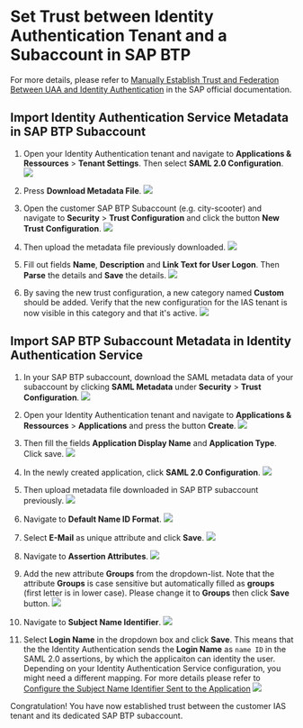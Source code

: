 # Set Trust between Identity Authentication Tenant and a Subaccount in SAP BTP
For more details, please refer to [Manually Establish Trust and Federation Between UAA and Identity Authentication](https://help.sap.com/viewer/65de2977205c403bbc107264b8eccf4b/Cloud/en-US/7c6aa87459764b179aeccadccd4f91f3.html#loio7c6aa87459764b179aeccadccd4f91f3) in the SAP official documentation.

## Import Identity Authentication Service Metadata in SAP BTP Subaccount
1. Open your Identity Authentication tenant and navigate to **Applications & Ressources** > **Tenant Settings**. Then select **SAML 2.0 Configuration**.
![](images/tenant-settings.png) 

1. Press **Download Metadata File**.
![](images/download-metadata.png) 

1. Open the customer SAP BTP Subaccount (e.g. city-scooter) and navigate to **Security** > **Trust Configuration** and click the button **New Trust Configuration**.
![](images/new-trust-config.png)

1. Then upload the metadata file previously downloaded.
![](images/upload-metadata.png)  

1. Fill out fields **Name**, **Description** and **Link Text for User Logon**. Then **Parse** the details and **Save** the details.
![](images/add-metadata-details.png)

1. By saving the new trust configuration, a new category named **Custom** should be added. Verify that the new configuration for the IAS tenant is now visible in this category and that it's active.
![](images/check-new-active-trust-config.png)

## Import SAP BTP Subaccount Metadata in Identity Authentication Service
1. In your SAP BTP subaccount, download the SAML metadata data of your subaccount by clicking **SAML Metadata** under **Security** > **Trust Configuration**. 
![](images/download-btp-metadata.png) 

1. Open your Identity Authentication tenant and navigate to **Applications & Ressources** > **Applications** and press the button **Create**. 
![](images/create-ias-app.png) 

1. Then fill the fields **Application Display Name** and **Application Type**. Click save.
![](images/add-ias-app-details.png)

1. In the newly created application, click **SAML 2.0 Configuration**.
![](images/ias-app-saml.png)

1. Then upload metadata file downloaded in SAP BTP subaccount previously.
![](images/import-btp-metadata.png)

1. Navigate to **Default Name ID Format**.
![](images/configure-default-name-id-format.png)

1.  Select **E-Mail** as unique attribute and click **Save**. 
![](images/select-email-format.png)

1. Navigate to **Assertion Attributes**.
![](images/select-assertion-attributes.png)

1. Add the new attribute **Groups** from the dropdown-list. Note that the attribute **Groups** is case sensitive but automatically filled as **groups** (first letter is in lower case). Please change it to **Groups** then click **Save** button.
![](images/add-attribute-group.png)

1. Navigate to **Subject Name Identifier**.
![](images/select-subject-name-identifier.png)

1. Select **Login Name** in the dropdown box and click **Save**. This means that the the Identity Authentication sends the **Login Name** as `name ID` in the SAML 2.0 assertions, by which the applicaiton can identity the user. Depending on your Identity Authentication Service configuration, you might need a different mapping. For more details please refer to [Configure the Subject Name Identifier Sent to the Application](https://help.sap.com/docs/IDENTITY_AUTHENTICATION/6d6d63354d1242d185ab4830fc04feb1/1d020e3a3ba34c43a71fde70bfa6419a.html)
![](images/select-login-name.png)

Congratulation! You have now established trust between the customer IAS tenant and its dedicated SAP BTP subaccount.

<!-- > **_NOTE:_** After completing the trust setup, when accessing the application, there is one more IdP entry with text which you filled. To test user propagation, please always use that link for user login instead of other links (e.g. "Default Identity Provider").  -->
